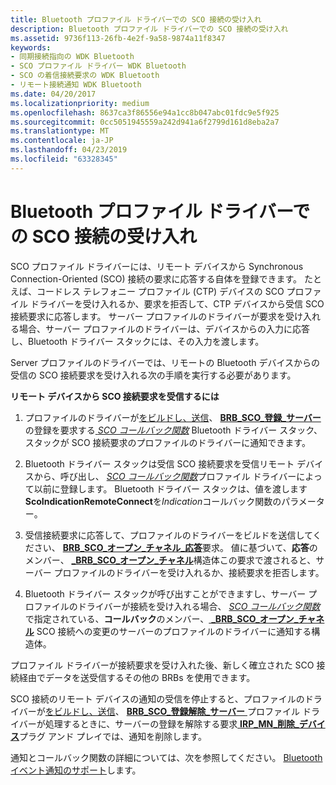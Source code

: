 ```yaml
---
title: Bluetooth プロファイル ドライバーでの SCO 接続の受け入れ
description: Bluetooth プロファイル ドライバーでの SCO 接続の受け入れ
ms.assetid: 9736f113-26fb-4e2f-9a58-9874a11f8347
keywords:
- 同期接続指向の WDK Bluetooth
- SCO プロファイル ドライバー WDK Bluetooth
- SCO の着信接続要求の WDK Bluetooth
- リモート接続通知 WDK Bluetooth
ms.date: 04/20/2017
ms.localizationpriority: medium
ms.openlocfilehash: 8637ca3f86556e94a1cc8b047abc01fdc9e5f925
ms.sourcegitcommit: 0cc5051945559a242d941a6f2799d161d8eba2a7
ms.translationtype: MT
ms.contentlocale: ja-JP
ms.lasthandoff: 04/23/2019
ms.locfileid: "63328345"
---
```

# <a name="accepting-sco-connections-in-a-bluetooth-profile-driver"></a>Bluetooth プロファイル ドライバーでの SCO 接続の受け入れ


SCO プロファイル ドライバーには、リモート デバイスから Synchronous Connection-Oriented (SCO) 接続の要求に応答する自体を登録できます。 たとえば、コードレス テレフォニー プロファイル (CTP) デバイスの SCO プロファイル ドライバーを受け入れるか、要求を拒否して、CTP デバイスから受信 SCO 接続要求に応答します。 サーバー プロファイルのドライバーが要求を受け入れる場合、サーバー プロファイルのドライバーは、デバイスからの入力に応答し、Bluetooth ドライバー スタックには、その入力を渡します。

Server プロファイルのドライバーでは、リモートの Bluetooth デバイスからの受信の SCO 接続要求を受け入れる次の手順を実行する必要があります。

**リモート デバイスから SCO 接続要求を受信するには**

1.  プロファイルのドライバーが[をビルドし、送信](building-and-sending-a-brb.md)、 [ **BRB\_SCO\_登録\_サーバー** ](https://msdn.microsoft.com/library/windows/hardware/ff536628) の登録を要求する[ *SCO コールバック関数*](https://msdn.microsoft.com/library/windows/hardware/ff536772) Bluetooth ドライバー スタック、スタックが SCO 接続要求のプロファイルのドライバーに通知できます。

2.  Bluetooth ドライバー スタックは受信 SCO 接続要求を受信リモート デバイスから、呼び出し、 [ *SCO コールバック関数*](https://msdn.microsoft.com/library/windows/hardware/ff536772)プロファイル ドライバーによって以前に登録します。 Bluetooth ドライバー スタックは、値を渡します**ScoIndicationRemoteConnect**を*Indication*コールバック関数のパラメーター。

3.  受信接続要求に応答して、プロファイルのドライバーをビルドを送信してください、 [ **BRB\_SCO\_オープン\_チャネル\_応答**](https://msdn.microsoft.com/library/windows/hardware/ff536627)要求。 値に基づいて、**応答**のメンバー、 [  **\_BRB\_SCO\_オープン\_チャネル**](https://msdn.microsoft.com/library/windows/hardware/ff536870)構造体この要求で渡されると、サーバー プロファイルのドライバーを受け入れるか、接続要求を拒否します。

4.  Bluetooth ドライバー スタックが呼び出すことができますし、サーバー プロファイルのドライバーが接続を受け入れる場合、 [ *SCO コールバック関数*](https://msdn.microsoft.com/library/windows/hardware/ff536772)で指定されている、**コールバック**のメンバー、[  **\_BRB\_SCO\_オープン\_チャネル**](https://msdn.microsoft.com/library/windows/hardware/ff536870) SCO 接続への変更のサーバーのプロファイルのドライバーに通知する構造体。

プロファイル ドライバーが接続要求を受け入れた後、新しく確立された SCO 接続経由でデータを送受信するその他の BRBs を使用できます。

SCO 接続のリモート デバイスの通知の受信を停止すると、プロファイルのドライバーが[をビルドし、送信](building-and-sending-a-brb.md)、 [ **BRB\_SCO\_登録解除\_サーバー** ](https://msdn.microsoft.com/library/windows/hardware/ff536630)プロファイル ドライバーが処理するときに、サーバーの登録を解除する要求[ **IRP\_MN\_削除\_デバイス**](https://msdn.microsoft.com/library/windows/hardware/ff551738)プラグ アンド プレイでは、通知を削除します。

通知とコールバック関数の詳細については、次を参照してください。 [Bluetooth イベント通知のサポート](supporting-bluetooth-event-notifications.md)します。

 

 





